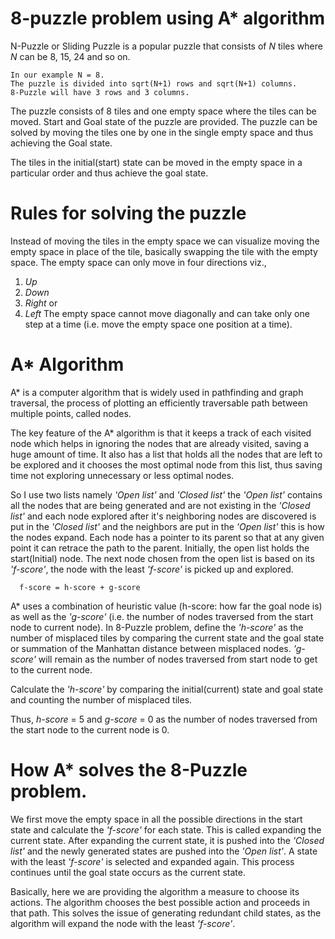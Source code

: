   # 8-puzzle problem using A* algorithm

 N-Puzzle or Sliding Puzzle is a popular puzzle that consists of *N* tiles where *N* can be 8, 15, 24 and so on. 

    In our example N = 8. 
    The puzzle is divided into sqrt(N+1) rows and sqrt(N+1) columns.
    8-Puzzle will have 3 rows and 3 columns. 
    
The puzzle consists of 8 tiles and one empty space where the tiles can be moved. 
Start and Goal  state of the puzzle are provided. 
The puzzle can be solved by moving the tiles one by one in the single empty space and thus achieving the Goal state.

The tiles in the initial(start) state can be moved in the empty space in a particular order and thus achieve the goal state.

# Rules for solving the puzzle

Instead of moving the tiles in the empty space we can visualize moving the empty space in place of the tile, basically swapping the tile with the empty space. The empty space can only move in four directions viz.,
1. *Up*
2. *Down*
3. *Right* or
4. *Left*
The empty space cannot move diagonally and can take only one step at a time (i.e. move the empty space one position at a time).

# A* Algorithm
A* is a computer algorithm that is widely used in pathfinding and graph traversal, the process of plotting an efficiently traversable path between multiple points, called nodes.

The key feature of the A* algorithm is that it keeps a track of each visited node which helps in ignoring the nodes that are already visited, saving a huge amount of time. 
It also has a list that holds all the nodes that are left to be explored and it chooses the most optimal node from this list, thus saving time not exploring unnecessary or less optimal nodes.

So I use two lists namely *'Open list'* and *'Closed list'* the *'Open list'* contains all the nodes that are being generated and are not existing in the *'Closed list'* and each node explored after it's neighboring nodes are discovered is put in the *'Closed list'* and the neighbors are put in the *'Open list'* this is how the nodes expand. 
Each node has a pointer to its parent so that at any given point it can retrace the path to the parent. Initially, the open list holds the start(Initial) node. The next node chosen from the open list is based on its *'f-score'*, the node with the least *'f-score'* is picked up and explored.

      f-score = h-score + g-score

A* uses a combination of heuristic value (h-score: how far the goal node is) as well as the *'g-score'* (i.e. the number of nodes traversed from the start node to current node).
In 8-Puzzle problem, define the *'h-score'* as the number of misplaced tiles by comparing the current state and the goal state or summation of the Manhattan distance between misplaced nodes.
*'g-score'* will remain as the number of nodes traversed from start node to get to the current node.

Calculate the *'h-score'* by comparing the initial(current) state and goal state and counting the number of misplaced tiles.

Thus, *h-score* = 5 and *g-score* = 0 as the number of nodes traversed from the start node to the current node is 0.


# How A* solves the 8-Puzzle problem.

We first move the empty space in all the possible directions in the start state and calculate the *'f-score'* for each state. 
This is called expanding the current state.
After expanding the current state, it is pushed into the *'Closed list'* and the newly generated states are pushed into the *'Open list'*. 
A state with the least *'f-score'* is selected and expanded again. This process continues until the goal state occurs as the current state. 

Basically, here we are providing the algorithm a measure to choose its actions. The algorithm chooses the best possible action and proceeds in that path.
This solves the issue of generating redundant child states, as the algorithm will expand the node with the least *'f-score'*.

